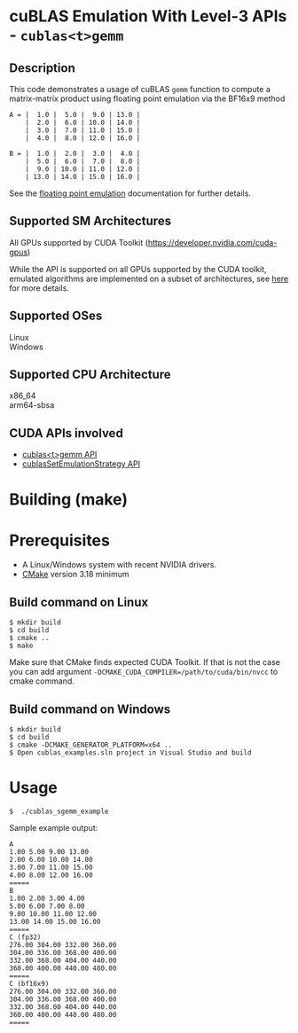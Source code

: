 # cuBLAS Emulation With Level-3 APIs - `cublas<t>gemm`

## Description

This code demonstrates a usage of cuBLAS `gemm` function to compute a matrix-matrix product using floating point emulation via the BF16x9 method

```
A = |  1.0 |  5.0 |  9.0 | 13.0 |
    |  2.0 |  6.0 | 10.0 | 14.0 |
    |  3.0 |  7.0 | 11.0 | 15.0 |
    |  4.0 |  8.0 | 12.0 | 16.0 |

B = |  1.0 |  2.0 |  3.0 |  4.0 |
    |  5.0 |  6.0 |  7.0 |  8.0 |
    |  9.0 | 10.0 | 11.0 | 12.0 |
    | 13.0 | 14.0 | 15.0 | 16.0 |
```

See the [floating point emulation](https://docs.nvidia.com/cuda/cublas/index.html#floating-point-emulation) documentation for further details.

## Supported SM Architectures

All GPUs supported by CUDA Toolkit (https://developer.nvidia.com/cuda-gpus)

While the API is supported on all GPUs supported by the CUDA toolkit, emulated algorithms are implemented on a subset of architectures, see [here](https://docs.nvidia.com/cuda/cublas/#floating-point-emulation-support-overview) for more details.

## Supported OSes

Linux  
Windows

## Supported CPU Architecture

x86_64  
arm64-sbsa

## CUDA APIs involved
- [cublas\<t>gemm API](https://docs.nvidia.com/cuda/cublas/index.html#cublas-t-gemm)
- [cublasSetEmulationStrategy API](https://docs.nvidia.com/cuda/cublas/index.html#cublassetemulationstrategy)

# Building (make)

# Prerequisites
- A Linux/Windows system with recent NVIDIA drivers.
- [CMake](https://cmake.org/download) version 3.18 minimum

## Build command on Linux
```
$ mkdir build
$ cd build
$ cmake ..
$ make
```
Make sure that CMake finds expected CUDA Toolkit. If that is not the case you can add argument `-DCMAKE_CUDA_COMPILER=/path/to/cuda/bin/nvcc` to cmake command.

## Build command on Windows
```
$ mkdir build
$ cd build
$ cmake -DCMAKE_GENERATOR_PLATFORM=x64 ..
$ Open cublas_examples.sln project in Visual Studio and build
```

# Usage
```
$  ./cublas_sgemm_example
```

Sample example output:

```
A
1.00 5.00 9.00 13.00
2.00 6.00 10.00 14.00
3.00 7.00 11.00 15.00
4.00 8.00 12.00 16.00
=====
B
1.00 2.00 3.00 4.00
5.00 6.00 7.00 8.00
9.00 10.00 11.00 12.00
13.00 14.00 15.00 16.00
=====
C (fp32)
276.00 304.00 332.00 360.00
304.00 336.00 368.00 400.00
332.00 368.00 404.00 440.00
360.00 400.00 440.00 480.00
=====
C (bf16x9)
276.00 304.00 332.00 360.00
304.00 336.00 368.00 400.00
332.00 368.00 404.00 440.00
360.00 400.00 440.00 480.00
=====
```

